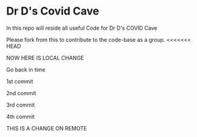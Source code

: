 # Dr D's Covid Cave

In this repo will reside all useful Code for Dr D's COVID Cave

Please fork from this to contribute to the code-base as a group. 
<<<<<<< HEAD

NOW HERE IS LOCAL CHANGE

Go back in time

1st commit

2nd commit 

3rd commit

4th commit

THIS IS A CHANGE ON REMOTE
